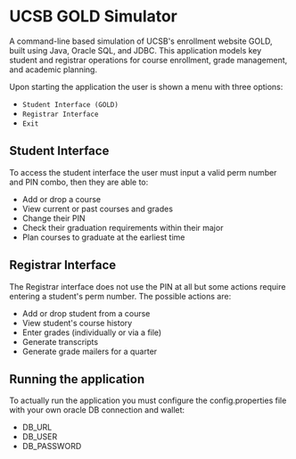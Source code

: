 # UCSB GOLD Simulator

A command-line based simulation of UCSB's enrollment website GOLD, built using Java, Oracle SQL, and JDBC. This application models key student and registrar operations for course enrollment, grade management, and academic planning.

Upon starting the application the user is shown a menu with three options:
- `Student Interface (GOLD)`
- `Registrar Interface`
- `Exit`

## Student Interface
To access the student interface the user must input a valid perm number and PIN combo, then they are able to:
- Add or drop a course
- View current or past courses and grades
- Change their PIN
- Check their graduation requirements within their major
- Plan courses to graduate at the earliest time

## Registrar Interface
The Registrar interface does not use the PIN at all but some actions require entering a student's perm number. The possible actions are:
- Add or drop student from a course
- View student's course history
- Enter grades (individually or via a file)
- Generate transcripts
- Generate grade mailers for a quarter

## Running the application
To actually run the application you must configure the config.properties file with your own oracle DB connection and wallet:
- DB_URL
- DB_USER
- DB_PASSWORD
